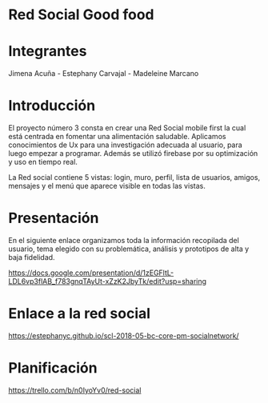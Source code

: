 # Red Social Good food

# Integrantes
Jimena Acuña - Estephany Carvajal - Madeleine Marcano

# Introducción 
El proyecto número 3 consta en crear una Red Social mobile first la cual está centrada en fomentar una alimentación saludable. Aplicamos conocimientos de Ux para una investigación adecuada al usuario, para luego empezar a programar. Además se utilizó firebase por su optimización y uso en tiempo real. 

La Red social contiene 5 vistas: login, muro, perfil, lista de usuarios, amigos, mensajes y el menú que aparece visible en todas las vistas.

# Presentación
En el siguiente enlace organizamos toda la información recopilada del usuario, tema elegido con su problemática, análisis y prototipos de alta y baja fidelidad.

https://docs.google.com/presentation/d/1zEGFltL-LDL6vp3flAB_f783gnqTAyUt-xZzK2JbyTk/edit?usp=sharing

# Enlace a la red social
https://estephanyc.github.io/scl-2018-05-bc-core-pm-socialnetwork/

# Planificación
https://trello.com/b/n0IyoYv0/red-social

